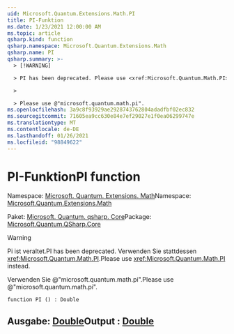 ```yaml
---
uid: Microsoft.Quantum.Extensions.Math.PI
title: PI-Funktion
ms.date: 1/23/2021 12:00:00 AM
ms.topic: article
qsharp.kind: function
qsharp.namespace: Microsoft.Quantum.Extensions.Math
qsharp.name: PI
qsharp.summary: >-
  > [!WARNING]

  > PI has been deprecated. Please use <xref:Microsoft.Quantum.Math.PI> instead.

  >

  > Please use @"microsoft.quantum.math.pi".
ms.openlocfilehash: 3a9c8f93929ae2928743762804adadfbf02ec832
ms.sourcegitcommit: 71605ea9cc630e84e7ef29027e1f0ea06299747e
ms.translationtype: MT
ms.contentlocale: de-DE
ms.lasthandoff: 01/26/2021
ms.locfileid: "98849622"
---
```

# <a name="pi-function"></a><span data-ttu-id="76c45-102">PI-Funktion</span><span class="sxs-lookup"><span data-stu-id="76c45-102">PI function</span></span>

<span data-ttu-id="76c45-103">Namespace: [Microsoft. Quantum. Extensions. Math](xref:Microsoft.Quantum.Extensions.Math)</span><span class="sxs-lookup"><span data-stu-id="76c45-103">Namespace: [Microsoft.Quantum.Extensions.Math](xref:Microsoft.Quantum.Extensions.Math)</span></span>

<span data-ttu-id="76c45-104">Paket: [Microsoft. Quantum. qsharp. Core](https://nuget.org/packages/Microsoft.Quantum.QSharp.Core)</span><span class="sxs-lookup"><span data-stu-id="76c45-104">Package: [Microsoft.Quantum.QSharp.Core](https://nuget.org/packages/Microsoft.Quantum.QSharp.Core)</span></span>


> [!WARNING]
> <span data-ttu-id="76c45-105">Pi ist veraltet.</span><span class="sxs-lookup"><span data-stu-id="76c45-105">PI has been deprecated.</span></span> <span data-ttu-id="76c45-106">Verwenden Sie stattdessen <xref:Microsoft.Quantum.Math.PI>.</span><span class="sxs-lookup"><span data-stu-id="76c45-106">Please use <xref:Microsoft.Quantum.Math.PI> instead.</span></span>
>
> <span data-ttu-id="76c45-107">Verwenden Sie @"microsoft.quantum.math.pi".</span><span class="sxs-lookup"><span data-stu-id="76c45-107">Please use @"microsoft.quantum.math.pi".</span></span>



```qsharp
function PI () : Double
```


## <a name="output--double"></a><span data-ttu-id="76c45-108">Ausgabe: [Double](xref:microsoft.quantum.lang-ref.double)</span><span class="sxs-lookup"><span data-stu-id="76c45-108">Output : [Double](xref:microsoft.quantum.lang-ref.double)</span></span>

